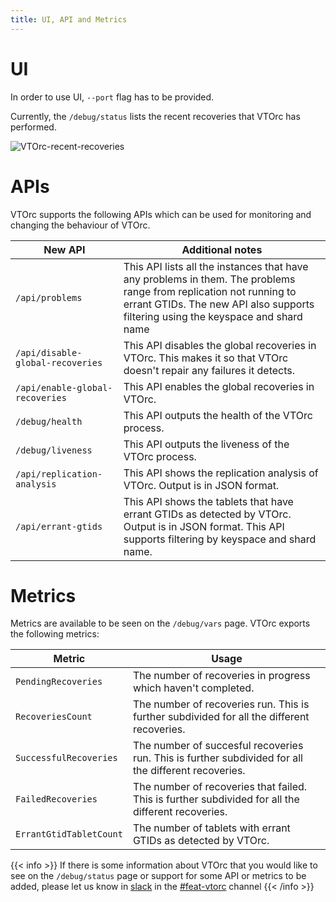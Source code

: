 ```yaml
---
title: UI, API and Metrics
---
```


# UI

In order to use UI, `--port` flag has to be provided.

Currently, the `/debug/status` lists the recent recoveries that VTOrc has performed.

![VTOrc-recent-recoveries](../img/VTOrc-Recent-Recoveries.png)

# APIs

VTOrc supports the following APIs which can be used for monitoring and changing the behaviour of VTOrc.

 | New API                          | Additional notes                                                                                                                                                                                        |
|----------------------------------|---------------------------------------------------------------------------------------------------------------------------------------------------------------------------------------------------------|
 | `/api/problems`                  | This API lists all the instances that have any problems in them. The problems range from replication not running to errant GTIDs. The new API also supports filtering using the keyspace and shard name |
| `/api/disable-global-recoveries` | This API disables the global recoveries in VTOrc. This makes it so that VTOrc doesn't repair any failures it detects.                                                                                   |
 | `/api/enable-global-recoveries`  | This API enables the global recoveries in VTOrc.                                                                                                                                                        |
 | `/debug/health`                  | This API outputs the health of the VTOrc process.                                                                                                                                                       |
 | `/debug/liveness`                | This API outputs the liveness of the VTOrc process.                                                                                                                                                     |
| `/api/replication-analysis`      | This API shows the replication analysis of VTOrc. Output is in JSON format.                                                                                                                             |
| `/api/errant-gtids`              | This API shows the tablets that have errant GTIDs as detected by VTOrc. Output is in JSON format. This API supports filtering by keyspace and shard name.                                               |

# Metrics

Metrics are available to be seen on the `/debug/vars` page. VTOrc exports the following metrics:

| Metric                  | Usage                                                                                                |
|-------------------------|------------------------------------------------------------------------------------------------------|
| `PendingRecoveries`     | The number of recoveries in progress which haven't completed.                                        |
| `RecoveriesCount`       | The number of recoveries run. This is further subdivided for all the different recoveries.           |
| `SuccessfulRecoveries`  | The number of succesful recoveries run. This is further subdivided for all the different recoveries. |
| `FailedRecoveries`      | The number of recoveries that failed. This is further subdivided for all the different recoveries.   |
| `ErrantGtidTabletCount` | The number of tablets with errant GTIDs as detected by VTOrc.                                        |


{{< info >}}
If there is some information about VTOrc that you would like to see
on the `/debug/status` page or support for some API or metrics to be added, please let us know in [slack](https://vitess.io/slack)
in the [#feat-vtorc](https://vitess.slack.com/archives/C02GSRZ8XAN) channel
{{< /info >}}
